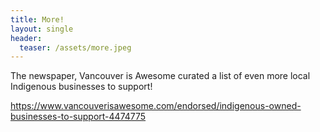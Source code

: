 ```yaml
---
title: More!
layout: single
header:
  teaser: /assets/more.jpeg
---
```


The newspaper, Vancouver is Awesome curated a list of even more local Indigenous businesses to support!

https://www.vancouverisawesome.com/endorsed/indigenous-owned-businesses-to-support-4474775
